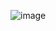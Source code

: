 ![image](https://github.com/YESshowMeCode/CollectionOfUnityShader/blob/master/Assets/ShaderList/ScreenWaterEffect/Screenwater.gif)
 
